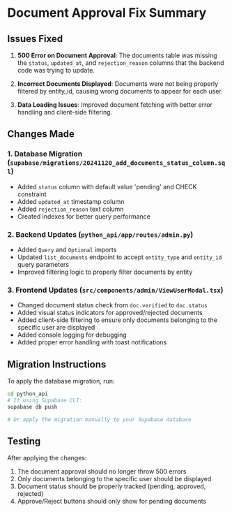 # Document Approval Fix Summary

## Issues Fixed

1. **500 Error on Document Approval**: The documents table was missing the `status`, `updated_at`, and `rejection_reason` columns that the backend code was trying to update.

2. **Incorrect Documents Displayed**: Documents were not being properly filtered by entity_id, causing wrong documents to appear for each user.

3. **Data Loading Issues**: Improved document fetching with better error handling and client-side filtering.

## Changes Made

### 1. Database Migration (`supabase/migrations/20241120_add_documents_status_column.sql`)
- Added `status` column with default value 'pending' and CHECK constraint
- Added `updated_at` timestamp column
- Added `rejection_reason` text column
- Created indexes for better query performance

### 2. Backend Updates (`python_api/app/routes/admin.py`)
- Added `Query` and `Optional` imports
- Updated `list_documents` endpoint to accept `entity_type` and `entity_id` query parameters
- Improved filtering logic to properly filter documents by entity

### 3. Frontend Updates (`src/components/admin/ViewUserModal.tsx`)
- Changed document status check from `doc.verified` to `doc.status`
- Added visual status indicators for approved/rejected documents
- Added client-side filtering to ensure only documents belonging to the specific user are displayed
- Added console logging for debugging
- Added proper error handling with toast notifications

## Migration Instructions

To apply the database migration, run:
```bash
cd python_api
# If using Supabase CLI:
supabase db push

# Or apply the migration manually to your Supabase database
```

## Testing

After applying the changes:
1. The document approval should no longer throw 500 errors
2. Only documents belonging to the specific user should be displayed
3. Document status should be properly tracked (pending, approved, rejected)
4. Approve/Reject buttons should only show for pending documents

